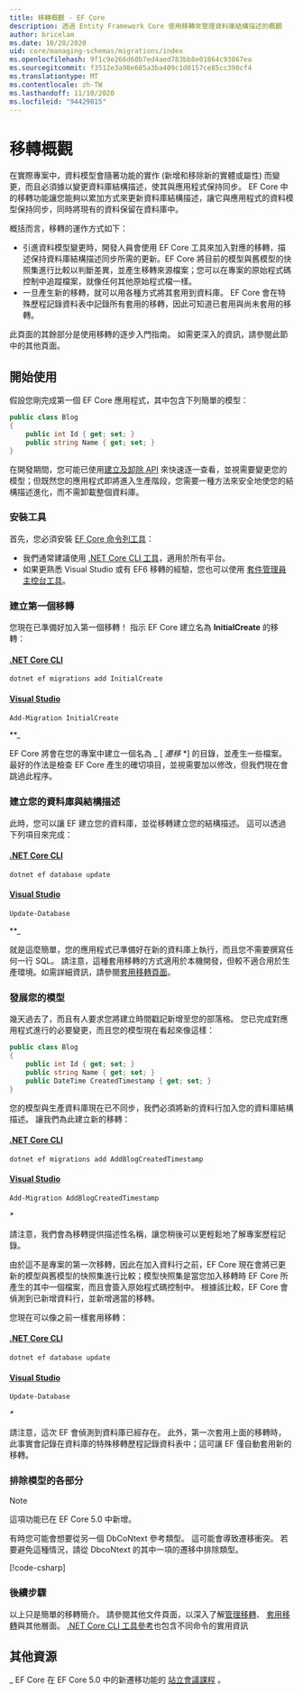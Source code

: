 ```yaml
---
title: 移轉概觀 - EF Core
description: 透過 Entity Framework Core 使用移轉來管理資料庫結構描述的概觀
author: bricelam
ms.date: 10/28/2020
uid: core/managing-schemas/migrations/index
ms.openlocfilehash: 9f1c9e266d60b7ed4aed783bb8e01864c93867ea
ms.sourcegitcommit: f3512e3a98e685a3ba409c1d0157ce85cc390cf4
ms.translationtype: MT
ms.contentlocale: zh-TW
ms.lasthandoff: 11/10/2020
ms.locfileid: "94429815"
---
```

# <a name="migrations-overview"></a>移轉概觀

在實際專案中，資料模型會隨著功能的實作 (新增和移除新的實體或屬性) 而變更，而且必須據以變更資料庫結構描述，使其與應用程式保持同步。 EF Core 中的移轉功能讓您能夠以累加方式來更新資料庫結構描述，讓它與應用程式的資料模型保持同步，同時將現有的資料保留在資料庫中。

概括而言，移轉的運作方式如下：

* 引進資料模型變更時，開發人員會使用 EF Core 工具來加入對應的移轉，描述保持資料庫結構描述同步所需的更新。EF Core 將目前的模型與舊模型的快照集進行比較以判斷差異，並產生移轉來源檔案；您可以在專案的原始程式碼控制中追蹤檔案，就像任何其他原始程式檔一樣。
* 一旦產生新的移轉，就可以用各種方式將其套用到資料庫。 EF Core 會在特殊歷程記錄資料表中記錄所有套用的移轉，因此可知道已套用與尚未套用的移轉。

此頁面的其餘部分是使用移轉的逐步入門指南。 如需更深入的資訊，請參閱此節中的其他頁面。

## <a name="getting-started"></a>開始使用

假設您剛完成第一個 EF Core 應用程式，其中包含下列簡單的模型：

```csharp
public class Blog
{
    public int Id { get; set; }
    public string Name { get; set; }
}
```

在開發期間，您可能已使用[建立及卸除 API](xref:core/managing-schemas/ensure-created) 來快速逐一查看，並視需要變更您的模型；但既然您的應用程式即將進入生產階段，您需要一種方法來安全地使您的結構描述進化，而不需卸載整個資料庫。

### <a name="install-the-tools"></a>安裝工具

首先，您必須安裝 [EF Core 命令列工具](xref:core/cli/index)：

* 我們通常建議使用 [.NET Core CLI 工具](xref:core/cli/dotnet)，適用於所有平台。
* 如果更熟悉 Visual Studio 或有 EF6 移轉的經驗，您也可以使用 [套件管理員主控台工具](xref:core/cli/powershell)。

### <a name="create-your-first-migration"></a>建立第一個移轉

您現在已準備好加入第一個移轉！ 指示 EF Core 建立名為 **InitialCreate** 的移轉：

#### <a name="net-core-cli"></a>[.NET Core CLI](#tab/dotnet-core-cli)

```dotnetcli
dotnet ef migrations add InitialCreate
```

#### <a name="visual-studio"></a>[Visual Studio](#tab/vs)

```powershell
Add-Migration InitialCreate
```

**_

EF Core 將會在您的專案中建立一個名為 _ [ *遷移* *] 的目錄，並產生一些檔案。 最好的作法是檢查 EF Core 產生的確切項目，並視需要加以修改，但我們現在會跳過此程序。

### <a name="create-your-database-and-schema"></a>建立您的資料庫與結構描述

此時，您可以讓 EF 建立您的資料庫，並從移轉建立您的結構描述。 這可以透過下列項目來完成：

#### <a name="net-core-cli"></a>[.NET Core CLI](#tab/dotnet-core-cli)

```dotnetcli
dotnet ef database update
```

#### <a name="visual-studio"></a>[Visual Studio](#tab/vs)

```powershell
Update-Database
```

**_

就是這麼簡單，您的應用程式已準備好在新的資料庫上執行，而且您不需要撰寫任何一行 SQL。 請注意，這種套用移轉的方式適用於本機開發，但較不適合用於生產環境。如需詳細資訊，請參閱[套用移轉頁面](xref:core/managing-schemas/migrations/applying)。

### <a name="evolving-your-model"></a>發展您的模型

幾天過去了，而且有人要求您將建立時間戳記新增至您的部落格。 您已完成對應用程式進行的必要變更，而且您的模型現在看起來像這樣：

```csharp
public class Blog
{
    public int Id { get; set; }
    public string Name { get; set; }
    public DateTime CreatedTimestamp { get; set; }
}
```

您的模型與生產資料庫現在已不同步，我們必須將新的資料行加入您的資料庫結構描述。 讓我們為此建立新的移轉：

#### <a name="net-core-cli"></a>[.NET Core CLI](#tab/dotnet-core-cli)

```dotnetcli
dotnet ef migrations add AddBlogCreatedTimestamp
```

#### <a name="visual-studio"></a>[Visual Studio](#tab/vs)

```powershell
Add-Migration AddBlogCreatedTimestamp
```

_*_

請注意，我們會為移轉提供描述性名稱，讓您稍後可以更輕鬆地了解專案歷程記錄。

由於這不是專案的第一次移轉，因此在加入資料行之前，EF Core 現在會將已更新的模型與舊模型的快照集進行比較；模型快照集是當您加入移轉時 EF Core 所產生的其中一個檔案，而且會簽入原始程式碼控制中。 根據該比較，EF Core 會偵測到已新增資料行，並新增適當的移轉。

您現在可以像之前一樣套用移轉：

<!--markdownlint-disable MD024-->

#### <a name="net-core-cli"></a>[.NET Core CLI](#tab/dotnet-core-cli)

```dotnetcli
dotnet ef database update
```

#### <a name="visual-studio"></a>[Visual Studio](#tab/vs)

```powershell
Update-Database
```

<!--markdownlint-enable MD024-->

_*_

請注意，這次 EF 會偵測到資料庫已經存在。 此外，第一次套用上面的移轉時，此事實會記錄在資料庫的特殊移轉歷程記錄資料表中；這可讓 EF 僅自動套用新的移轉。

### <a name="excluding-parts-of-your-model"></a>排除模型的各部分

> [!NOTE]
> 這項功能已在 EF Core 5.0 中新增。

有時您可能會想要從另一個 DbCoNtext 參考類型。 這可能會導致遷移衝突。 若要避免這種情況，請從 DbcoNtext 的其中一項的遷移中排除類型。

[!code-csharp[](../../../../samples/core/Modeling/FluentAPI/TableExcludeFromMigrations.cs#TableExcludeFromMigrations)]

### <a name="next-steps"></a>後續步驟

以上只是簡單的移轉簡介。 請參閱其他文件頁面，以深入了解[管理移轉](xref:core/managing-schemas/migrations/managing)、 [套用移轉](xref:core/managing-schemas/migrations/applying)與其他層面。 [.NET Core CLI 工具參考](xref:core/cli/index)也包含不同命令的實用資訊

## <a name="additional-resources"></a>其他資源

_ EF Core 在 EF Core 5.0 中的新遷移功能的 [站立會議課程](https://www.youtube.com/watch?v=mSsGERmrhnE&list=PLdo4fOcmZ0oX-DBuRG4u58ZTAJgBAeQ-t&index=20) 。
